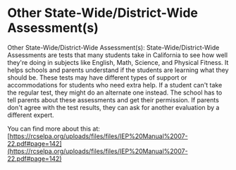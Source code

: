 # Other State-Wide/District-Wide Assessment(s)
Other State-Wide/District-Wide Assessment(s): State-Wide/District-Wide Assessments are tests that many students take in California to see how well they're doing in subjects like English, Math, Science, and Physical Fitness. It helps schools and parents understand if the students are learning what they should be. These tests may have different types of support or accommodations for students who need extra help. If a student can't take the regular test, they might do an alternate one instead. The school has to tell parents about these assessments and get their permission. If parents don't agree with the test results, they can ask for another evaluation by a different expert.

You can find more about this at: [https://rcselpa.org/uploads/files/files/IEP%20Manual%2007-22.pdf#page=142](https://rcselpa.org/uploads/files/files/IEP%20Manual%2007-22.pdf#page=142)
